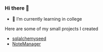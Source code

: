 ### Hi there 👋

- 🌱 I’m currently learning in college

Here are some of my small projects I created

- [sqlalchemyseed](https://github.com/jedymatt/sqlalchemyseed.git)
- [NoteManager](https://github.com/jedymatt/NoteManager.git)

<!--
**jedymatt/jedymatt** is a ✨ _special_ ✨ repository because its `README.md` (this file) appears on your GitHub profile.

Here are some ideas to get you started:

- 🔭 I’m currently working on ...
- 🌱 I’m currently learning ...
- 👯 I’m looking to collaborate on ...
- 🤔 I’m looking for help with ...
- 💬 Ask me about ...
- 📫 How to reach me: ...
- 😄 Pronouns: ...
- ⚡ Fun fact: ...
-->
